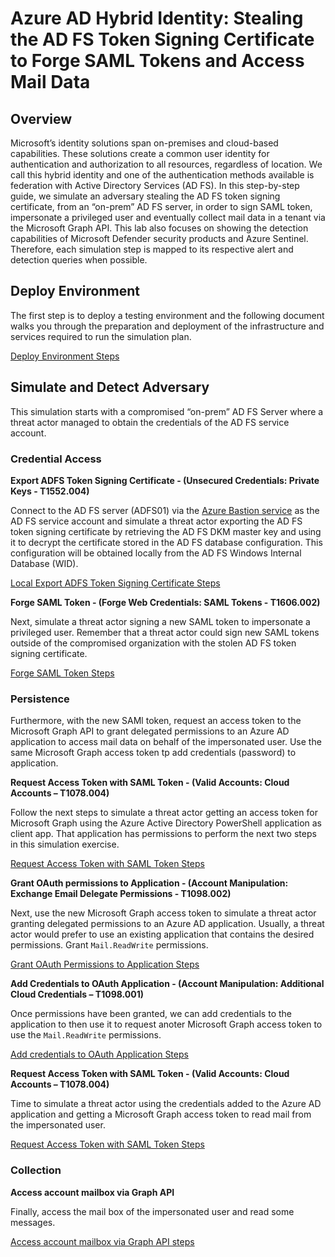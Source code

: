 # Azure AD Hybrid Identity: Stealing the AD FS Token Signing Certificate to Forge SAML Tokens and Access Mail Data

## Overview

Microsoft’s identity solutions span on-premises and cloud-based capabilities. These solutions create a common user identity for authentication and authorization to all resources, regardless of location. We call this hybrid identity and one of the authentication methods available is federation with Active Directory Services (AD FS).
In this step-by-step guide, we simulate an adversary stealing the AD FS token signing certificate, from an “on-prem” AD FS server, in order to sign SAML token, impersonate a privileged user and eventually collect mail data in a tenant via the Microsoft Graph API. This lab also focuses on showing the detection capabilities of Microsoft Defender security products and Azure Sentinel. Therefore, each simulation step is mapped to its respective alert and detection queries when possible.

## Deploy Environment
The first step is to deploy a testing environment and the following document walks you through the preparation and deployment of the infrastructure and services required to run the simulation plan. 

[Deploy Environment Steps](../2_deploy/aadHybridIdentityADFS/README.md)

## Simulate and Detect Adversary
This simulation starts with a compromised “on-prem” AD FS Server where a threat actor managed to obtain the credentials of the AD FS service account.

### Credential Access

**Export ADFS Token Signing Certificate - (Unsecured Credentials: Private Keys - T1552.004)**

Connect to the AD FS server (ADFS01) via the [Azure Bastion service](../2_deploy/helper_docs/configureAADConnectADFS) as the AD FS service account and simulate a threat actor exporting the AD FS token signing certificate by retrieving the AD FS DKM master key and using it to decrypt the certificate stored in the AD FS database configuration. This configuration will be obtained locally from the AD FS Windows Internal Database (WID).

[Local Export ADFS Token Signing Certificate Steps](../3_simulate_detect/credential-access/localExportADFSTokenSigningCertificate.md)

**Forge SAML Token - (Forge Web Credentials: SAML Tokens - T1606.002)**

Next, simulate a threat actor signing a new SAML token to impersonate a privileged user. Remember that a threat actor could sign new SAML tokens outside of the compromised organization with the stolen AD FS token signing certificate.

[Forge SAML Token Steps](../3_simulate_detect/credential-access/signSAMLToken.md)

### Persistence
Furthermore, with the new SAMl token, request an access token to the Microsoft Graph API to grant delegated permissions to an Azure AD application to access mail data on behalf of the impersonated user. Use the same Microsoft Graph access token tp add credentials (password) to application.

**Request Access Token with SAML Token - (Valid Accounts: Cloud Accounts – T1078.004)**

Follow the next steps to simulate a threat actor getting an access token for Microsoft Graph using the Azure Active Directory PowerShell application as client app. That application has permissions to perform the next two steps in this simulation exercise.

[Request Access Token with SAML Token Steps](../3_simulate_detect/persistence/getAccessTokenSAMLBearerAssertionFlow.md)

**Grant OAuth permissions to Application - (Account Manipulation: Exchange Email Delegate Permissions - T1098.002)**

Next, use the new Microsoft Graph access token to simulate a threat actor granting delegated permissions to an Azure AD application. Usually, a threat actor would prefer to use an existing application that contains the desired permissions. Grant `Mail.ReadWrite` permissions.

[Grant OAuth Permissions to Application Steps](../3_simulate_detect/persistence/grantDelegatedPermissionsToApplication.md)

**Add Credentials to OAuth Application - (Account Manipulation: Additional Cloud Credentials – T1098.001)**

Once permissions have been granted, we can add credentials to the application to then use it to request anoter Microsoft Graph access token to use the `Mail.ReadWrite` permissions.

[Add credentials to OAuth Application Steps](../3_simulate_detect/persistence/addCredentialsToApplication.md)

**Request Access Token with SAML Token - (Valid Accounts: Cloud Accounts – T1078.004)**

Time to simulate a threat actor using the credentials added to the Azure AD application and getting a Microsoft Graph access token to read mail from the impersonated user.

[Request Access Token with SAML Token Steps](../3_simulate_detect/persistence/getAccessTokenSAMLBearerAssertionFlow.md)

### Collection

**Access account mailbox via Graph API**

Finally, access the mail box of the impersonated user and read some messages.

[Access account mailbox via Graph API steps](../3_simulate_detect/collection/mailAccessDelegatedPermissions.md)

